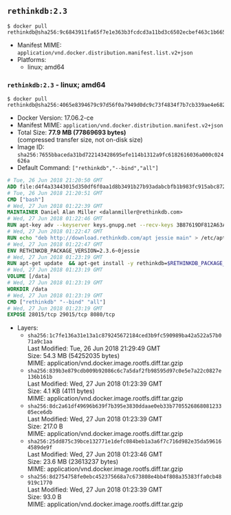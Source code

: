 ## `rethinkdb:2.3`

```console
$ docker pull rethinkdb@sha256:9c6843911fa65f7e1e363b3fcdcd3a11bd3c6502ecbef463c1b665ba3c991233
```

-	Manifest MIME: `application/vnd.docker.distribution.manifest.list.v2+json`
-	Platforms:
	-	linux; amd64

### `rethinkdb:2.3` - linux; amd64

```console
$ docker pull rethinkdb@sha256:4065e8394679c97d56f0a7949d0dc9c73f4834f7b7cb339ae4e682450e817bf8
```

-	Docker Version: 17.06.2-ce
-	Manifest MIME: `application/vnd.docker.distribution.manifest.v2+json`
-	Total Size: **77.9 MB (77869693 bytes)**  
	(compressed transfer size, not on-disk size)
-	Image ID: `sha256:7655bbaceda31bd722143428695efe114b1312a9fc6182616036a000c024626a`
-	Default Command: `["rethinkdb","--bind","all"]`

```dockerfile
# Tue, 26 Jun 2018 21:20:50 GMT
ADD file:d4f4a33443015d350df6f0aa1d8b3491b27b93adabcbfb1b983fc915abc8723b in / 
# Tue, 26 Jun 2018 21:20:51 GMT
CMD ["bash"]
# Wed, 27 Jun 2018 01:22:39 GMT
MAINTAINER Daniel Alan Miller <dalanmiller@rethinkdb.com>
# Wed, 27 Jun 2018 01:22:46 GMT
RUN apt-key adv --keyserver keys.gnupg.net --recv-keys 3B87619DF812A63A8C1005C30742918E5C8DA04A
# Wed, 27 Jun 2018 01:22:47 GMT
RUN echo "deb http://download.rethinkdb.com/apt jessie main" > /etc/apt/sources.list.d/rethinkdb.list
# Wed, 27 Jun 2018 01:22:47 GMT
ENV RETHINKDB_PACKAGE_VERSION=2.3.6~0jessie
# Wed, 27 Jun 2018 01:23:19 GMT
RUN apt-get update 	&& apt-get install -y rethinkdb=$RETHINKDB_PACKAGE_VERSION 	&& rm -rf /var/lib/apt/lists/*
# Wed, 27 Jun 2018 01:23:19 GMT
VOLUME [/data]
# Wed, 27 Jun 2018 01:23:19 GMT
WORKDIR /data
# Wed, 27 Jun 2018 01:23:19 GMT
CMD ["rethinkdb" "--bind" "all"]
# Wed, 27 Jun 2018 01:23:19 GMT
EXPOSE 28015/tcp 29015/tcp 8080/tcp
```

-	Layers:
	-	`sha256:1c7fe136a31e13a1c879245672184ced3b9fc590989ba42a522a57b071a9c1aa`  
		Last Modified: Tue, 26 Jun 2018 21:29:49 GMT  
		Size: 54.3 MB (54252035 bytes)  
		MIME: application/vnd.docker.image.rootfs.diff.tar.gzip
	-	`sha256:839b3e879cdb009b92086c6c7a5daf2fb98595d97c0e5e7a22c0827e136b161b`  
		Last Modified: Wed, 27 Jun 2018 01:23:39 GMT  
		Size: 4.1 KB (4111 bytes)  
		MIME: application/vnd.docker.image.rootfs.diff.tar.gzip
	-	`sha256:8dc2a61df49696b639f7b395e3830ddaae0eb33b770552686808123305ece6db`  
		Last Modified: Wed, 27 Jun 2018 01:23:39 GMT  
		Size: 217.0 B  
		MIME: application/vnd.docker.image.rootfs.diff.tar.gzip
	-	`sha256:25dd875c39bce132771e1defc084beb1a3a6f7c716d982e35da596164589de9f`  
		Last Modified: Wed, 27 Jun 2018 01:23:46 GMT  
		Size: 23.6 MB (23613237 bytes)  
		MIME: application/vnd.docker.image.rootfs.diff.tar.gzip
	-	`sha256:8d2754758fe0ebc452375668a7c673808e4bb4f808a35383ffa0cb48919c1770`  
		Last Modified: Wed, 27 Jun 2018 01:23:39 GMT  
		Size: 93.0 B  
		MIME: application/vnd.docker.image.rootfs.diff.tar.gzip
